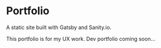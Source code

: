 # Portfolio

A static site built with Gatsby and Sanity.io.

This portfolio is for my UX work. Dev portfolio coming soon...
